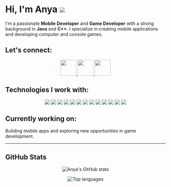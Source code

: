 # Hi, I'm Anya <img src="https://cdn.discordapp.com/attachments/1364182156490047499/1364205078172532866/asdd.png?ex=6808d27c&is=680780fc&hm=066c90e05eae4d0dcebfe2936a3b8c38f80e9f55e69cb1e33c118a5b6c6b2548&"/>

I'm a passionate **Mobile Developer** and **Game Developer** with a strong background in **Java** and **C++**. I specialize in creating mobile applications and developing computer and console games.

## Let's connect:
<div align="center">
  <a href="https://discord.com/users/_nerocci">
    <img src="https://cdn.discordapp.com/attachments/1364182156490047499/1364211119404613672/discord-64.webp?ex=6808d81c&is=6807869c&hm=fe4fdfd0e786a69673c74aabbb852d0dca345bc92aaf2a712ed1bfa6ab6f5aad&" style=" width: 50px; height: 50px;"/>
  </a>
  <a href="https://instagram.com/_nerocci">
    <img src="https://media.discordapp.net/attachments/1364182156490047499/1364211120134426705/Instagram-64.webp?ex=6808d81c&is=6807869c&hm=302cc38ba0aed278e47ef1f55d84de09d0fd4ce8b3ee6b1495bb4a75352104ac&=&format=webp" style=" width: 50px; height: 50px;"/>
  </a>
  <a href="mailto:kittybubu.uwu@gmail.com">
    <img src="https://media.discordapp.net/attachments/1364182156490047499/1364211119744614541/Gmail_envelope_letter_email_Gmail_envelope_letter_email-64.webp?ex=6808d81c&is=6807869c&hm=932e22bf04da529988638dc1af8425ada28343cf0f2e63e6d4e2aaa0198daf89&=&format=webp" style=" width: 50px; height: 50px;"/>
  </a>
</div>

## Technologies I work with:

<div align="center">
  <img src="https://img.shields.io/badge/Java-007396?style=flat-square&logo=java&logoColor=white" />
  <img src="https://img.shields.io/badge/C%2B%2B-00599C?style=flat-square&logo=c%2B%2B&logoColor=white" />
  <img src="https://img.shields.io/badge/JavaScript-F7DF1E?style=flat-square&logo=javascript&logoColor=black" />
  <img src="https://img.shields.io/badge/Python-3776AB?style=flat-square&logo=python&logoColor=white" />
  <img src="https://img.shields.io/badge/C-A8B9CC?style=flat-square&logo=c&logoColor=white" />
  <img src="https://img.shields.io/badge/C%23-239120?style=flat-square&logo=csharp&logoColor=white" />
  <img src="https://img.shields.io/badge/PHP-777BB4?style=flat-square&logo=php&logoColor=white" />
  <img src="https://img.shields.io/badge/Ruby-CC342D?style=flat-square&logo=ruby&logoColor=white" />
  <img src="https://img.shields.io/badge/Rust-000000?style=flat-square&logo=rust&logoColor=white" />
  <img src="https://img.shields.io/badge/SQL-4479A1?style=flat-square&logo=sqlite&logoColor=white" />
  <img src="https://img.shields.io/badge/React-61DAFB?style=flat-square&logo=react&logoColor=black" />
  <img src="https://img.shields.io/badge/HTML5-E34F26?style=flat-square&logo=html5&logoColor=white" />
  <img src="https://img.shields.io/badge/CSS3-1572B6?style=flat-square&logo=css3&logoColor=white" />
</div>

## Currently working on:
Building mobile apps and exploring new opportunities in game development.

---

## GitHub Stats

<p align="center">
  <img src="https://github-readme-stats.vercel.app/api?username=nerocci&show_icons=true&theme=dracula&hide_border=true&border_radius=12&icon_color=ff69b4&title_color=ff69b4&text_color=ffffff" alt="Anya's GitHub stats" />
</p>
<p align="center">
  <img src="https://github-readme-stats.vercel.app/api/top-langs/?username=nerocci&layout=compact&theme=dracula&hide_border=true&card_width=320&langs_count=6&title_color=ff69b4&text_color=ffffff" alt="Top languages" />
</p>
